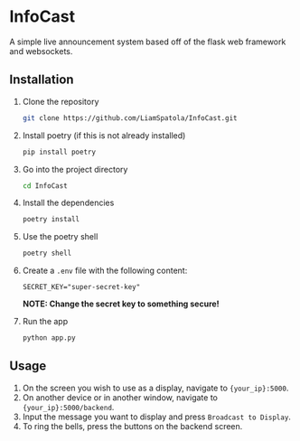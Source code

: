 # InfoCast
A simple live announcement system based off of the flask web framework and websockets.

## Installation
1. Clone the repository
    ```bash
    git clone https://github.com/LiamSpatola/InfoCast.git
    ```

2. Install poetry (if this is not already installed)
    ```bash
    pip install poetry
    ```

3. Go into the project directory
    ```bash
    cd InfoCast
    ```

4. Install the dependencies
    ```bash
    poetry install
    ```

5. Use the poetry shell
    ```bash
    poetry shell
    ```

6. Create a `.env` file with the following content:
    ```env
    SECRET_KEY="super-secret-key"
    ```
    **NOTE: Change the secret key to something secure!**

7. Run the app
    ```bash
    python app.py
    ```

## Usage
1. On the screen you wish to use as a display, navigate to `{your_ip}:5000`.
2. On another device or in another window, navigate to `{your_ip}:5000/backend`.
3. Input the message you want to display and press `Broadcast to Display`.
4. To ring the bells, press the buttons on the backend screen.